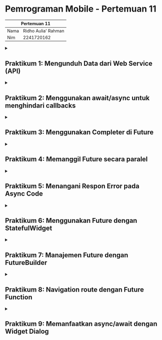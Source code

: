 # Pemrograman Mobile - Pertemuan 11

<table>
    <thead>
        <th style="text-align: center;" colspan="2">Pertemuan 11</th>
    </thead>
    <tbody>
        <tr>
            <td>Nama</td>
            <td>Ridho Aulia' Rahman</td>
        </tr>
        <tr>
            <td>Nim</td>
            <td>2241720162</td>
        </tr>
    </tbody>
</table>

<details>
<summary>

## Praktikum 1: Mengunduh Data dari Web Service (API)
</summary>


### Langkah 1: Membuat Project Baru

Membuat project baru dengan nama `books` dan menambahkan dependencies `http`.

### Langkah 2: Cek file pubspec.yaml

Memastikan file `pubspec.yaml` sudah terdapat dependencies `http`.

![alt](../../docs/pertemuan_11/1.png)

Mengaktifkan internet karena menggunakan MacOS.

![alt](../../docs/pertemuan_11/2.png)

### Langkah 3: Buka file main.dart

### Soal 1
Tambahkan nama panggilan Anda pada title app sebagai identitas hasil pekerjaan Anda.

![alt](../../docs/pertemuan_11/3.png)

# Langkah 4: Tambah method getData()

Menambahkan method `getData()` untuk mengambil data dari web service.

![alt](../../docs/pertemuan_11/4.png)

## Soal 2

Carilah judul buku favorit Anda di Google Books, lalu ganti ID buku pada variabel path di kode tersebut.

![alt](../../docs/pertemuan_11/5.png)

# Langkah 5: Tambah kode di ElevatedButton

Menambahkan kode untuk memanggil method `getData()` pada ElevatedButton.

![alt](../../docs/pertemuan_11/6.png)

## Soal 3

Jelaskan maksud kode langkah 5 tersebut terkait `substring` dan `catchError`!

Capture hasil praktikum Anda berupa GIF dan lampirkan di README.

### Jawaban
`substring` digunakan untuk mengambil data dari index tertentu pada string. `catchError` digunakan untuk menangkap error yang terjadi pada kode.


![alt](../../docs/pertemuan_11/7.gif)

</details>

<details>
<summary>

## Praktikum 2: Menggunakan await/async untuk menghindari callbacks
</summary>


### Langkah 1: Buka file main.dart

Menambahkan tiga method di dalam class _FuturePageState.

![alt](../../docs/pertemuan_11/8.png)

### Langkah 2: Tambah method count()

Menambahkan method `count()` untuk menghitung.

![alt](../../docs/pertemuan_11/9.png)

### Langkah 3: Panggil count()

Menambahkan kode untuk memanggil method `count()` pada ElevatedButton.

![alt](../../docs/pertemuan_11/10.png)

### Langkah 4: Run

Menjalankan aplikasi.

![alt](../../docs/pertemuan_11/11.png)

## Soal 4
Jelaskan maksud kode langkah 1 dan 2 tersebut!

Capture hasil praktikum Anda berupa GIF dan lampirkan di README. Lalu lakukan commit dengan pesan "W12: Soal 4".

### Jawaban

Kode langkah 1 adalah kode yang akan mengembalikan nilai 1,2,3 dengan delay 3 detik. Kode langkah 2 adalah kode yang akan menjalankan kode langkah 1 dan menampilkan hasilnya.

![alt](../../docs/pertemuan_11/12.gif)

</details>

<details>
<summary>

## Praktikum 3: Menggunakan Completer di Future
</summary>

### Langkah 1: Buka main.dart

Melakukan import package async.

![alt](../../docs/pertemuan_11/13.png)

### Langkah 2: Tambahkan variabel dan method

Menambahkan variabel late dan method di class _FuturePageState.

![alt](../../docs/pertemuan_11/14.png)

### Langkah 3: Ganti isi kode onPressed()

Mengganti isi kode onPressed() pada ElevatedButton.

![alt](../../docs/pertemuan_11/15.png)

### Langkah 4: Run

## Soal 5

Jelaskan maksud kode langkah 2 tersebut!

Capture hasil praktikum Anda berupa GIF dan lampirkan di README.

### Jawaban

Kode tersebut menggunakan Completer untuk mengelola penyelesaian (completion) dari sebuah Future secara manual.

Mendeklarasikan variabel completer dengan keyword late, yang berarti variabel akan diinisialisasi nanti sebelum digunakan.

Fungsi `getNumber()` membuat instance baru dari `Completer<int>()`.
Memanggil fungsi `calculate()` yang akan menyelesaikan Completer tersebut.
Mengembalikan `completer.future`, yaitu sebuah Future yang akan berisi nilai ketika completer selesai (complete).

![alt](../../docs/pertemuan_11/16.gif)

### Langkah 5: Ganti method calculate()

Mengganti atau membuat calculate2().

![alt](../../docs/pertemuan_11/17.png)

### Langkah 6: Pindah ke onPressed()

Mengganti isi kode onPressed() pada ElevatedButton.

![alt](../../docs/pertemuan_11/18.png)

## Soal 6
Jelaskan maksud perbedaan kode langkah 2 dengan langkah 5-6 tersebut!

Capture hasil praktikum Anda berupa GIF dan lampirkan di README. 

### Jawaban

Kode langkah 2 menggunakan Completer untuk mengelola penyelesaian (completion) dari sebuah Future secara manual tanpa melakukan handle jika terjadi error. 

Sedangkan kode langkah 5-6 menggunakan Completer dengan Future.delayed untuk menunda eksekusi kode selama 5 detik dan menerapkan try-catch untuk menangkap error yang terjadi dan completer.completeError() untuk menyelesaikan Completer dengan error.

![alt](../../docs/pertemuan_11/19.gif)

</details>

<details>
<summary>

## Praktikum 4: Memanggil Future secara paralel
</summary>

### Langkah 1: Buka file main.dart

Menambahkan method returnFG ke dalam class _FuturePageState.

![alt](../../docs/pertemuan_11/20.png)

### Langkah 2: Edit onPressed()

Mengedit kode onPressed() pada ElevatedButton.

![alt](../../docs/pertemuan_11/21.png)

### Langkah 3: Run

Hasilnya dalam 3 detik berupa angka 6 lebih cepat dibandingkan praktikum sebelumnya menunggu sampai 9 detik.

## Soal 7

Capture hasil praktikum Anda berupa GIF dan lampirkan di README

### Jawaban

![alt](../../docs/pertemuan_11/22.gif)

### Langkah 4: Ganti variabel futureGroup

Mengganti variabel futureGroup dengan `Future.wait`.

![alt](../../docs/pertemuan_11/23.png)

## Soal 8

Jelaskan maksud perbedaan kode langkah 1 dan 4!

### Jawaban

Kode langkah 1 menggunakan FutureGroup untuk mengelola beberapa Future secara paralel. Sedangkan kode langkah 4 menggunakan Future.wait untuk menjalankan beberapa Future secara paralel dan mengembalikan Future yang akan menyelesaikan ketika semua Future selesai.

Keduanya digunakan untuk menunggu beberapa Future selesai, tetapi FutureGroup memberikan fleksibilitas lebih dalam menambahkan Future secara dinamis

</details>

<details>
<summary>

## Praktikum 5: Menangani Respon Error pada Async Code
</summary>

### Langkah 1: Buka file main.dart

Menambahkan method `returnError` ke dalam class _FuturePageState.

![alt](../../docs/pertemuan_11/24.png)

### Langkah 2: ElevatedButton

Ubah kode onPressed() pada ElevatedButton.

![alt](../../docs/pertemuan_11/25.png)

### Langkah 3: Run

Menjalankan aplikasi.

![alt](../../docs/pertemuan_11/26.png)

![alt](../../docs/pertemuan_11/26-console.png)

## Soal 9

Capture hasil praktikum Anda berupa GIF dan lampirkan di README.

### Jawaban

![alt](../../docs/pertemuan_11/27.gif)

### Langkah 4: Tambah method handleError()

Menambahkan method `handleError` ke dalam class _FuturePageState.

![alt](../../docs/pertemuan_11/28.png)

## Soal 10

Panggil method handleError() tersebut di ElevatedButton, lalu run. Apa hasilnya? Jelaskan perbedaan kode langkah 1 dan 4!

## Jawaban

Hasilnya akan menampilkan `complete` pada console. Perbedaan kode langkah 1 dan 4 adalah kode langkah 1 menggunakan catchError untuk menangkap error yang terjadi pada kode dan onComplete untuk menampilkan hasilnya di console. Sedangkan kode langkah 4 menggunakan try-catch pada method `returnError` untuk menangkap error yang terjadi dan menggunakan finally untuk menampilkan hasilnya di console.

</details>

<details>
<summary>

## Praktikum 6: Menggunakan Future dengan StatefulWidget
</summary>

### Langkah 1: install plugin geolocator

Menambahkan dependencies geolocator.

![alt](../../docs/pertemuan_11/29.png)

### Langkah 2: Tambah permission GPS

Menambahkan permission GPS.

![alt](../../docs/pertemuan_11/30.png)

### Langkah 3: Buat file geolocation.dart

Membuat file geolocation.dart.

### Langkah 4: Buat StatefulWidget

Buat class LocationScreen di dalam file geolocation.dart.

![alt](../../docs/pertemuan_11/31.png)

### Langkah 5: Isi kode geolocation.dart

Isi kode di dalam class LocationScreen.

![alt](../../docs/pertemuan_11/32.png)

## Soal 11
Tambahkan nama panggilan Anda pada tiap properti title sebagai identitas pekerjaan Anda.

## Jawaban

![alt](../../docs/pertemuan_11/33.png)

### Langkah 6: Edit main.dart

Panggil screen baru tersebut di file main.dart.

![alt](../../docs/pertemuan_11/34.png)

### Langkah 7: Run

Menjalankan aplikasi.

![alt](../../docs/pertemuan_11/35.png)

### Langkah 8: Tambahkan animasi loading

Menambahkan animasi loading.

![alt](../../docs/pertemuan_11/36.png)

## Soal 12
Jika Anda tidak melihat animasi loading tampil, kemungkinan itu berjalan sangat cepat. Tambahkan delay pada method getPosition() dengan kode await Future.delayed(const Duration(seconds: 3));

Apakah Anda mendapatkan koordinat GPS ketika run di browser? Mengapa demikian?

Capture hasil praktikum Anda berupa GIF dan lampirkan di README.

## Jawaban

Menambahkan delay pada method getPosition() dengan kode `await Future.delayed(const Duration(seconds: 3));`.

![alt](../../docs/pertemuan_11/37.png)

Saya mendapatkan koordinat GPS ketika run di browser. Hal ini dikarenakan browser memiliki akses ke GPS sehingga dapat menampilkan koordinat GPS.

Hasil run di browser.

![alt](../../docs/pertemuan_11/40.gif)

Hasil run di device.

![alt](../../docs/pertemuan_11/38.gif)

</details>

<details>

<summary>

## Praktikum 7: Manajemen Future dengan FutureBuilder
</summary>

### Langkah 1: Modifikasi method getPosition()

Menambahkan kode `await Future.delayed(const Duration(seconds: 3));` pada method getPosition().

![alt](../../docs/pertemuan_11/41.png)

### Langkah 2: Tambah variabel

Menambahkan variabel position di class _LocationScreenState.

![alt](../../docs/pertemuan_11/42.png)

### Langkah 3: Tambah initState()

Set variabel position pada initState().

![alt](../../docs/pertemuan_11/43.png)

### Langkah 4: Edit method build()

Mengedit method build().

![alt](../../docs/pertemuan_11/44.png)

## Soal 13

Apakah ada perbedaan UI dengan praktikum sebelumnya? Mengapa demikian?

Capture hasil praktikum Anda berupa GIF dan lampirkan di README.

## Jawaban

Tidak, tidak ada perbedaan UI dengan praktikum sebelumnya. Hal ini dikarenakan menggunakan FutureBuilder yang akan menampilkan widget sesuai dengan status Future.

![alt](../../docs/pertemuan_11/45.gif)

### Langkah 5: Tambah handling error

Menambahkan handling error.

![alt](../../docs/pertemuan_11/46.png)

## Soal 14
Apakah ada perbedaan UI dengan langkah sebelumnya? Mengapa demikian?

Capture hasil praktikum Anda berupa GIF dan lampirkan di README.

## Jawaban

Tidak, tidak ada perbedaan UI dengan langkah sebelumnya. Hal ini dikarenakan menggunakan FutureBuilder yang akan menampilkan widget sesuai dengan status Future dan menambahkan handle error jika terjadi error.

![alt](../../docs/pertemuan_11/47.gif)

</details>

<details>
<summary>

## Praktikum 8: Navigation route dengan Future Function
</summary>

### Langkah 1: Buat file baru navigation_first.dart

Membuat file navigation_first.dart.

![alt](../../docs/pertemuan_11/48.png)

### Langkah 2: Isi kode navigation_first.dart

Isi kode di dalam class NavigationFirstScreen.

![alt](../../docs/pertemuan_11/49.png)

## Soal 15

Tambahkan nama panggilan Anda pada tiap properti title sebagai identitas pekerjaan Anda.

Silakan ganti dengan warna tema favorit Anda.

## Jawaban
Mengubah title dengan nama panggilan dan mengubah warna tema menjadi warna oranye.

![alt](../../docs/pertemuan_11/50.png)

### Langkah 3: Tambah method di class _NavigationFirstState

Menambahkan method `_navigateAndGetColor` di dalam class _NavigationFirstState.

![alt](../../docs/pertemuan_11/51.png)

### Langkah 4: Buat file baru navigation_second.dart

Membuat file navigation_second.dart.

### Langkah 5: Buat class NavigationSecond dengan StatefulWidget

Membuat class NavigationSecond dengan StatefulWidget.

![alt](../../docs/pertemuan_11/52.png)

### Langkah 6: Edit main.dart

Lakukan edit properti home.

![alt](../../docs/pertemuan_11/53.png)

### Langkah 7: Run

Menjalankan aplikasi.

## Soal 16

Cobalah klik setiap button, apa yang terjadi ? Mengapa demikian ?

Capture hasil praktikum Anda berupa GIF dan lampirkan di README.

## Jawaban

Ketika button change color diklik, maka akan menampilkan halaman kedua, di halaman kedua terdapat 3 button yang masing-masing akan mengubah warna background pada halaman pertama.

Hasil run aplikasi.

![alt](../../docs/pertemuan_11/54.gif)

</details>

<details>

<summary>

## Praktikum 9: Memanfaatkan async/await dengan Widget Dialog
</summary>

### Langkah 1: Buat file baru navigation_dialog.dart

Membuat file navigation_dialog.dart.

### Langkah 2: Isi kode navigation_dialog.dart

menambahkan kode di dalam class NavigationDialogScreen.

![alt](../../docs/pertemuan_11/55.png)

### Langkah 3: Tambah method async

Menambahkan method `_showColorDialog` dengan async.

![alt](../../docs/pertemuan_11/56.png)

### Langkah 4: Panggil method di ElevatedButton

Panggil method `_showColorDialog` di ElevatedButton.

![alt](../../docs/pertemuan_11/57.png)

### Langkah 5: Edit main.dart

Lakukan edit properti home.

![alt](../../docs/pertemuan_11/58.png)

### Langkah 6: Run

Menjalankan aplikasi.

## Soal 17

Cobalah klik setiap button, apa yang terjadi ? Mengapa demikian ?

Gantilah 3 warna pada langkah 3 dengan warna favorit Anda!

Capture hasil praktikum Anda berupa GIF dan lampirkan di README.

## Jawaban

Ketika button change color diklik, maka akan menampilkan dialog yang berisi 3 button yang masing-masing akan mengubah warna background pada halaman pertama.

Mengganti warna menjadi warna favorit.

![alt](../../docs/pertemuan_11/59.png)

Hasil run aplikasi.

![alt](../../docs/pertemuan_11/60.gif)

</details>